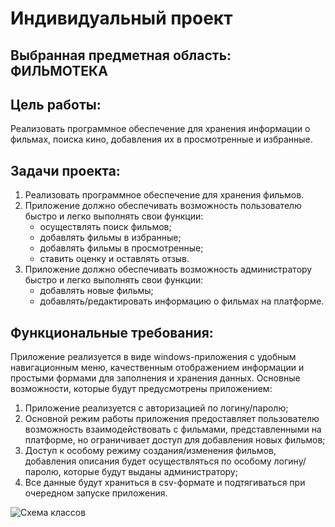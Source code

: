 # Индивидуальный проект
## Выбранная предметная область: ФИЛЬМОТЕКА

## Цель работы:
Реализовать программное обеспечение для хранения информации о фильмах, поиска кино, добавления их в просмотренные и избранные.

## Задачи проекта:
1. Реализовать программное обеспечение для хранения фильмов.
2. Приложение должно обеспечивать возможность пользователю быстро и легко выполнять свои функции:
	- осуществлять поиск фильмов;
	- добавлять фильмы в избранные;
	- добавлять фильмы в просмотренные;
	- ставить оценку и оставлять отзыв.
3. Приложение должно обеспечивать возможность администратору быстро и легко выполнять свои функции:
	- добавлять новые фильмы;
	- добавлять/редактировать информацию о фильмах на платформе.
	
## Функциональные требования:
Приложение реализуется в виде windows-приложения с удобным навигационным меню, качественным отображением информации и простыми формами для заполнения и хранения данных.
Основные возможности, которые будут предусмотрены приложением:
1. Приложение реализуется с авторизацией по логину/паролю;
2. Основной режим работы приложения предоставляет пользователю возможность взаимодействовать с фильмами, представленными на платформе, но ограничивает доступ для добавления новых фильмов;
3. Доступ к особому режиму создания/изменения фильмов, добавления описания будет осуществляться по особому логину/паролю, которые будут выданы администратору;
4. Все данные будут храниться в csv-формате и подтягиваться при очередном запуске приложения. 

![Схема классов](Individual_project/class_diagram.png)


